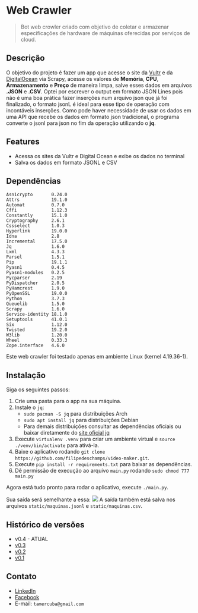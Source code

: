 # Web Crawler
>Bot web crowler criado com objetivo de coletar e armazenar especificações de hardware de máquinas oferecidas por serviços de cloud.

## Descrição
O objetivo do projeto é fazer um app que acesse o site da [Vultr](https://www.vultr.com/pricing/) e da [DigitalOcean](https://www.digitalocean.com/pricing/#droplet) via Scrapy, acesse os valores de **Memória**, **CPU**, **Armazenamento** e **Preço** de maneira limpa, salve esses dados em arquivos **.JSON** e **.CSV**.
Optei por escrever o output em formato JSON Lines pois não é uma boa prática fazer inserções num arquivo json que já foi finalizado, o formato jsonL é ideal para esse tipo de operação com incontáveis inserções. Como pode haver necessidade de usar os dados em uma API que recebe os dados em formato json tradicional, o programa converte o jsonl para json no fim da operação utilizando o **jq**.

## Features
* Acessa os sites da Vultr e Digital Ocean e exibe os dados no terminal
* Salva os dados em formato JSONL e CSV

## Dependências
```
Asn1crypto       0.24.0
Attrs            19.1.0
Automat          0.7.0  
Cffi             1.12.3
Constantly       15.1.0
Cryptography     2.6.1  
Cssselect        1.0.3  
Hyperlink        19.0.0
Idna             2.8    
Incremental      17.5.0
Jq               1.6.0
Lxml             4.3.3  
Parsel           1.5.1  
Pip              19.1.1
Pyasn1           0.4.5  
Pyasn1-modules   0.2.5  
Pycparser        2.19   
PyDispatcher     2.0.5  
PyHamcrest       1.9.0  
PyOpenSSL        19.0.0
Python           3.7.3
Queuelib         1.5.0  
Scrapy           1.6.0  
Service-identity 18.1.0
Setuptools       41.0.1
Six              1.12.0
Twisted          19.2.0
W3lib            1.20.0
Wheel            0.33.3
Zope.interface   4.6.0  
```
Este web crawler foi testado apenas em ambiente Linux (kernel 4.19.36-1).

## Instalação
Siga os seguintes passos:
1. Crie uma pasta para o app na sua máquina.
1. Instale o `jq`:
    * `sudo pacman -S jq` para distribuições Arch
    * `sudo apt install jq` para distribuições Debian
    * Para demais distribuições consultar as dependências oficiais ou baixar diretamente do [site oficial jq](https://stedolan.github.io/jq/download/)
1. Execute `virtualenv .venv` para criar um ambiente virtual e `source ./venv/bin/activate` para ativá-la.
1. Baixe o aplicativo rodando `git clone https://github.com/filipedeschamps/video-maker.git`.
1. Execute `pip install -r requirements.txt` para baixar as dependências.
1. Dê permissão de execução ao arquivo `main.py` rodando `sudo chmod 777 main.py`

Agora está tudo pronto para rodar o aplicativo, execute `./main.py`.

Sua saída será semelhante a essa:
![](https://raw.githubusercontent.com/tamercuba/Web-Crawler/master/static/output_print.png)
A saída também está salva nos arquivos `static/maquinas.jsonl` e `static/maquinas.csv`.

## Histórico de versões

* v0.4 - ATUAL
* [v0.3](https://github.com/tamercuba/Web-Crawler/tree/v0.2)
* [v0.2](https://github.com/tamercuba/Web-Crawler/tree/v0.2)
* [v0.1](https://github.com/tamercuba/Web-Crawler/tree/v0.1)

## Contato
* [LinkedIn](https://linkedin.com/in/tamercuba)
* [Facebook](https://www.fb.com/tamercuba)
* E-mail: `tamercuba@gmail.com`
